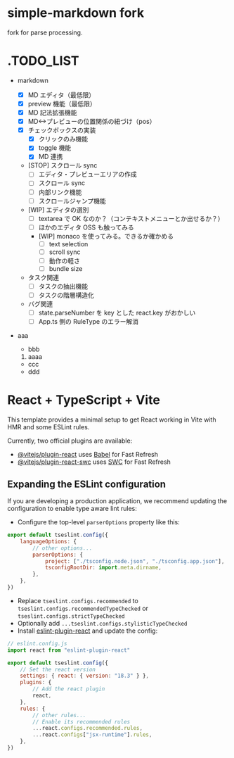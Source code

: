 # simple-markdown fork

fork for parse processing.

# .TODO_LIST

-   markdown

    -   [x] MD エディタ（最低限）
    -   [x] preview 機能（最低限）
    -   [x] MD 記法拡張機能
    -   [x] MD<->プレビューの位置関係の紐づけ（pos）
    -   [x] チェックボックスの実装
        -   [x] クリックのみ機能
        -   [x] toggle 機能
        -   [x] MD 連携
    -   [STOP] スクロール sync
        -   [ ] エディタ・プレビューエリアの作成
        -   [ ] スクロール sync
        -   [ ] 内部リンク機能
        -   [ ] スクロールジャンプ機能
    -   [WIP] エディタの選別
        -   [ ] textarea で OK なのか？（コンテキストメニューとか出せるか？）
        -   [ ] ほかのエディタ OSS も触ってみる
        -   [WIP] monaco を使ってみる。できるか確かめる
            -   [ ] text selection
            -   [ ] scroll sync
            -   [ ] 動作の軽さ
            -   [ ] bundle size
    -   タスク関連
        -   [ ] タスクの抽出機能
        -   [ ] タスクの階層構造化
    -   バグ関連
        -   [ ] state.parseNumber を key とした react.key がおかしい
        -   [ ] App.ts 側の RuleType のエラー解消

-   aaa
    -   bbb
    1. aaaa
    -   ccc
    -   ddd

# React + TypeScript + Vite

This template provides a minimal setup to get React working in Vite with HMR and some ESLint rules.

Currently, two official plugins are available:

-   [@vitejs/plugin-react](https://github.com/vitejs/vite-plugin-react/blob/main/packages/plugin-react/README.md) uses [Babel](https://babeljs.io/) for Fast Refresh
-   [@vitejs/plugin-react-swc](https://github.com/vitejs/vite-plugin-react-swc) uses [SWC](https://swc.rs/) for Fast Refresh

## Expanding the ESLint configuration

If you are developing a production application, we recommend updating the configuration to enable type aware lint rules:

-   Configure the top-level `parserOptions` property like this:

```js
export default tseslint.config({
    languageOptions: {
        // other options...
        parserOptions: {
            project: ["./tsconfig.node.json", "./tsconfig.app.json"],
            tsconfigRootDir: import.meta.dirname,
        },
    },
})
```

-   Replace `tseslint.configs.recommended` to `tseslint.configs.recommendedTypeChecked` or `tseslint.configs.strictTypeChecked`
-   Optionally add `...tseslint.configs.stylisticTypeChecked`
-   Install [eslint-plugin-react](https://github.com/jsx-eslint/eslint-plugin-react) and update the config:

```js
// eslint.config.js
import react from "eslint-plugin-react"

export default tseslint.config({
    // Set the react version
    settings: { react: { version: "18.3" } },
    plugins: {
        // Add the react plugin
        react,
    },
    rules: {
        // other rules...
        // Enable its recommended rules
        ...react.configs.recommended.rules,
        ...react.configs["jsx-runtime"].rules,
    },
})
```
